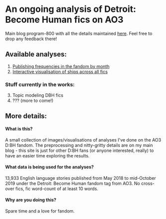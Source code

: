 # An ongoing analysis of Detroit: Become Human fics on AO3
Main blog program-800 with all the details maintained [here](https://program-800.tumblr.com). Feel free to drop any feedback there!

## Available analyses:
1. [Publishing frequencies in the fandom by month](dbh-pubfreqs.md)<br>
2. [Interactive visualisation of ships across all fics](dbh-shipnetwork.md)<br>
### Stuff currently in the works:
3. Topic modeling DBH fics
4. ??? (more to come!)

## More details:
#### What is this?
A small collection of images/visualisations of analyses I've done on the AO3 D:BH fandom. The preprocessing and nitty-gritty details are on my main blog - this site is just for other D:BH fans (or anyone interested, really) to have an easier time exploring the results.<br>

#### What data is being used for the analyses?
13,933 English language stories published from May 2018 to mid-October 2019 under the Detroit: Become Human fandom tag from AO3. No cross-over fics, fic word-count of at least 10 words.<br>

#### Why are you doing this?
Spare time and a love for fandom.
